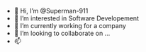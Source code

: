 - 👋 Hi, I’m @Superman-911
- 👀 I’m interested in Software Developement
- 🌱 I’m currently working for a company
- 💞️ I’m looking to collaborate on ...
- 📫 

<!---
Superman-911/Superman-911 is a ✨ special ✨ repository because its `README.md` (this file) appears on your GitHub profile.
You can click the Preview link to take a look at your changes.
--->
